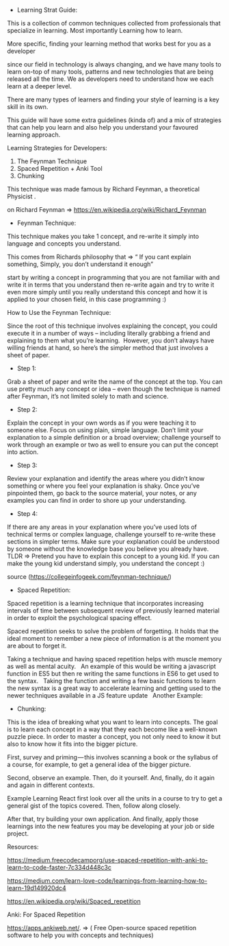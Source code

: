 - Learning Strat Guide:

This is a collection of common techniques collected from professionals that specialize in learning. Most importantly Learning how to learn.

More specific, finding your learning method that works best for you as a developer

since our field in technology is always changing, and we have many tools to learn on-top of many tools, patterns and new technologies that are being released all the time. We as developers need to understand how we each learn at a deeper level.

There are many types of learners and finding your style of learning is a key skill in its own.

This guide will have some extra guidelines (kinda of) and a mix of strategies that can help you learn and also help you understand your favoured learning approach.

Learning Strategies for Developers:

1. The Feynman Technique
2. Spaced Repetition + Anki Tool
3. Chunking

This technique was made famous by Richard Feynman, a theoretical Physicist .

on Richard Feynman => https://en.wikipedia.org/wiki/Richard_Feynman

- Feynman Technique:

This technique makes you take 1 concept, and re-write it simply into language and concepts you understand.

This comes from Richards philosophy that => “ If you cant explain something, Simply, you don’t understand it enough”

start by writing a concept in programming that you are not familiar with and write it in terms that you understand then re-write again and try to write it even more simply until you really understand this concept and how it is applied to your chosen field, in this case programming :)

How to Use the Feynman Technique:

Since the root of this technique involves explaining the concept, you could execute it in a number of ways – including literally grabbing a friend and explaining to them what you’re learning.  However, you don’t always have willing friends at hand, so here’s the simpler method that just involves a sheet of paper.

- Step 1:

Grab a sheet of paper and write the name of the concept at the top. You can use pretty much any concept or idea – even though the technique is named after Feynman, it’s not limited solely to math and science.

- Step 2:

Explain the concept in your own words as if you were teaching it to someone else. Focus on using plain, simple language. Don’t limit your explanation to a simple definition or a broad overview; challenge yourself to work through an example or two as well to ensure you can put the concept into action.

- Step 3:

Review your explanation and identify the areas where you didn’t know something or where you feel your explanation is shaky. Once you’ve pinpointed them, go back to the source material, your notes, or any examples you can find in order to shore up your understanding.

- Step 4:

If there are any areas in your explanation where you’ve used lots of technical terms or complex language, challenge yourself to re-write these sections in simpler terms. Make sure your explanation could be understood by someone without the knowledge base you believe you already have.   TLDR => Pretend you have to explain this concept to a young kid. If you can make the young kid understand simply, you understand the concept :)

source (https://collegeinfogeek.com/feynman-technique/)

- Spaced Repetition:

Spaced repetition is a learning technique that incorporates increasing intervals of time between subsequent review of previously learned material in order to exploit the psychological spacing effect.

Spaced repetition seeks to solve the problem of forgetting. It holds that the ideal moment to remember a new piece of information is at the moment you are about to forget it.

Taking a technique and having spaced repetition helps with muscle memory as well as mental acuity.   An example of this would be writing a javascript function in ES5 but then re writing the same functions in ES6 to get used to the syntax.   Taking the function and writing a few basic functions to learn the new syntax is a great way to accelerate learning and getting used to the newer techniques available in a JS feature update   Another Example:

- Chunking:

This is the idea of breaking what you want to learn into concepts. The goal is to learn each concept in a way that they each become like a well-known puzzle piece. In order to master a concept, you not only need to know it but also to know how it fits into the bigger picture.

First, survey and priming — this involves scanning a book or the syllabus of a course, for example, to get a general idea of the bigger picture.

Second, observe an example. Then, do it yourself. And, finally, do it again and again in different contexts.

Example Learning React first look over all the units in a course to try to get a general gist of the topics covered. Then, follow along closely.

After that, try building your own application. And finally, apply those learnings into the new features you may be developing at your job or side project.

Resources:

https://medium.freecodecamporg/use-spaced-repetition-with-anki-to-learn-to-code-faster-7c334d448c3c

https://medium.com/learn-love-code/learnings-from-learning-how-to-learn-19d149920dc4

https://en.wikipedia.org/wiki/Spaced_repetition

Anki: For Spaced Repetition

https://apps.ankiweb.net/. => ( Free Open-source spaced repetition software to help you with concepts and techniques)
